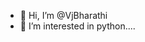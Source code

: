 - 👋 Hi, I’m @VjBharathi
- 👀 I’m interested in python....

<!---
VjBharathi/VjBharathi is a ✨ special ✨ repository because its `README.md` (this file) appears on your GitHub profile.
You can click the Preview link to take a look at your changes.
--->
